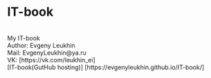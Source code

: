 # IT-book
<br>
My IT-book
<br>
Author: Evgeny Leukhin
<br>
Mail: EvgenyLeukhin@ya.ru
<br>
VK: [https://vk.com/leukhin_ei]
<br>
[IT-book(GutHub hosting)] [https://evgenyleukhin.github.io/IT-book/]
<!-- http://radioprog.ru/post/81 -->
